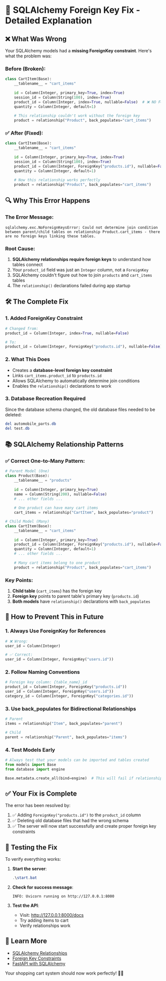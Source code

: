 # 🔧 SQLAlchemy Foreign Key Fix - Detailed Explanation

## ❌ **What Was Wrong**

Your SQLAlchemy models had a **missing ForeignKey constraint**. Here's what the problem was:

### Before (Broken):
```python
class CartItem(Base):
    __tablename__ = "cart_items"
    
    id = Column(Integer, primary_key=True, index=True)
    session_id = Column(String(100), index=True)
    product_id = Column(Integer, index=True, nullable=False)  # ❌ NO FOREIGN KEY!
    quantity = Column(Integer, default=1)
    
    # This relationship couldn't work without the foreign key
    product = relationship("Product", back_populates="cart_items")
```

### ✅ **After (Fixed)**:
```python
class CartItem(Base):
    __tablename__ = "cart_items"
    
    id = Column(Integer, primary_key=True, index=True)
    session_id = Column(String(100), index=True)
    product_id = Column(Integer, ForeignKey("products.id"), nullable=False)  # ✅ FIXED!
    quantity = Column(Integer, default=1)
    
    # Now this relationship works perfectly
    product = relationship("Product", back_populates="cart_items")
```

## 🔍 **Why This Error Happens**

### The Error Message:
```
sqlalchemy.exc.NoForeignKeysError: Could not determine join condition between parent/child tables on relationship Product.cart_items - there are no foreign keys linking these tables.
```

### Root Cause:
1. **SQLAlchemy relationships require foreign keys** to understand how tables connect
2. Your `product_id` field was just an `Integer` column, not a `ForeignKey`
3. SQLAlchemy couldn't figure out how to join `products` and `cart_items` tables
4. The `relationship()` declarations failed during app startup

## 🛠️ **The Complete Fix**

### 1. **Added ForeignKey Constraint**
```python
# Changed from:
product_id = Column(Integer, index=True, nullable=False)

# To:
product_id = Column(Integer, ForeignKey("products.id"), nullable=False)
```

### 2. **What This Does**
- Creates a **database-level foreign key constraint**
- Links `cart_items.product_id` to `products.id`
- Allows SQLAlchemy to automatically determine join conditions
- Enables the `relationship()` declarations to work

### 3. **Database Recreation Required**
Since the database schema changed, the old database files needed to be deleted:
```powershell
del automobile_parts.db
del test.db
```

## 📚 **SQLAlchemy Relationship Patterns**

### ✅ **Correct One-to-Many Pattern**:
```python
# Parent Model (One)
class Product(Base):
    __tablename__ = "products"
    
    id = Column(Integer, primary_key=True)
    name = Column(String(200), nullable=False)
    # ... other fields ...
    
    # One product can have many cart items
    cart_items = relationship("CartItem", back_populates="product")

# Child Model (Many)
class CartItem(Base):
    __tablename__ = "cart_items"
    
    id = Column(Integer, primary_key=True)
    product_id = Column(Integer, ForeignKey("products.id"), nullable=False)  # ✅ REQUIRED!
    quantity = Column(Integer, default=1)
    # ... other fields ...
    
    # Many cart items belong to one product
    product = relationship("Product", back_populates="cart_items")
```

### Key Points:
1. **Child table** (`cart_items`) has the foreign key
2. **Foreign key** points to parent table's primary key (`products.id`)
3. **Both models** have `relationship()` declarations with `back_populates`

## 🚀 **How to Prevent This in Future**

### 1. **Always Use ForeignKey for References**
```python
# ❌ Wrong:
user_id = Column(Integer)

# ✅ Correct:
user_id = Column(Integer, ForeignKey("users.id"))
```

### 2. **Follow Naming Conventions**
```python
# Foreign key column: {table_name}_id
product_id = Column(Integer, ForeignKey("products.id"))
user_id = Column(Integer, ForeignKey("users.id"))
category_id = Column(Integer, ForeignKey("categories.id"))
```

### 3. **Use back_populates for Bidirectional Relationships**
```python
# Parent
items = relationship("Item", back_populates="parent")

# Child  
parent = relationship("Parent", back_populates="items")
```

### 4. **Test Models Early**
```python
# Always test that your models can be imported and tables created
from models import Base
from database import engine

Base.metadata.create_all(bind=engine)  # This will fail if relationships are wrong
```

## ✅ **Your Fix is Complete**

The error has been resolved by:
1. ✅ Adding `ForeignKey("products.id")` to the `product_id` column
2. ✅ Deleting old database files that had the wrong schema
3. ✅ The server will now start successfully and create proper foreign key constraints

## 🧪 **Testing the Fix**

To verify everything works:

1. **Start the server**:
   ```powershell
   .\start.bat
   ```

2. **Check for success message**:
   ```
   INFO: Uvicorn running on http://127.0.0.1:8000
   ```

3. **Test the API**:
   - Visit: http://127.0.0.1:8000/docs
   - Try adding items to cart
   - Verify relationships work

## 📖 **Learn More**

- [SQLAlchemy Relationships](https://docs.sqlalchemy.org/en/14/orm/relationships.html)
- [Foreign Key Constraints](https://docs.sqlalchemy.org/en/14/core/constraints.html#foreign-key-constraint)
- [FastAPI with SQLAlchemy](https://fastapi.tiangolo.com/tutorial/sql-databases/)

Your shopping cart system should now work perfectly! 🚗✨
